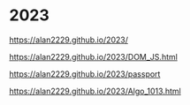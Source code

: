# 2023
https://alan2229.github.io/2023/

https://alan2229.github.io/2023/DOM_JS.html

https://alan2229.github.io/2023/passport

https://alan2229.github.io/2023/Algo_1013.html
